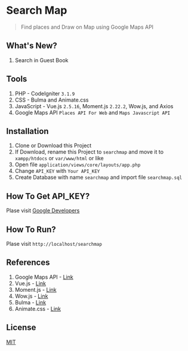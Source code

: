 # Search Map
> Find places and Draw on Map using Google Maps API

## What's New?
1. Search in Guest Book

## Tools
1. PHP - CodeIgniter `3.1.9`
2. CSS - Bulma and Animate.css
3. JavaScript - Vue.js `2.5.16`, Moment.js `2.22.2`, Wow.js, and Axios
4. Google Maps API `Places API For Web` and `Maps Javascript API`

## Installation
1. Clone or Download this Project
2. If Download, rename this Project to `searchmap` and move it to `xampp/htdocs` or `var/www/html` or like
3. Open file `application/views/core/layouts/app.php`
4. Change `API_KEY` with `Your API_KEY`
5. Create Database with name `searchmap` and import file `searchmap.sql`

## How To Get API_KEY?
Plase visit [Google Developers](https://developers.google.com/maps/documentation/javascript/get-api-key)

## How To Run?
Plase visit `http://localhost/searchmap`

## References
1. Google Maps API - [Link](https://developers.google.com/maps/documentation)
2. Vue.js - [Link](https://vuejs.org)
3. Moment.js - [Link](https://momentjs.com)
4. Wow.js - [Link](https://wowjs.uk)
5. Bulma - [Link](https://bulma.io)
6. Animate.css - [Link](https://daneden.github.io/animate.css)

## License
[MIT](https://github.com/andriannus/searchmap/blob/master/LICENSE)